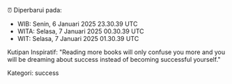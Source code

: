 ⏰ Diperbarui pada:
- WIB: Senin, 6 Januari 2025 23.30.39 UTC
- WITA: Selasa, 7 Januari 2025 00.30.39 UTC
- WIT: Selasa, 7 Januari 2025 01.30.39 UTC

Kutipan Inspiratif:
"Reading more books will only confuse you more and you will be dreaming about success instead of becoming successful yourself."


Kategori: success

